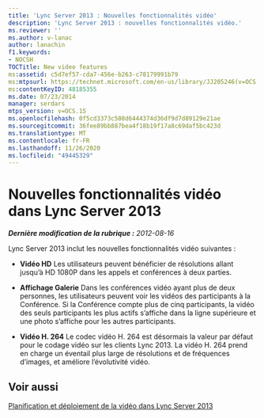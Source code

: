 ```yaml
---
title: 'Lync Server 2013 : Nouvelles fonctionnalités vidéo'
description: 'Lync Server 2013 : nouvelles fonctionnalités vidéo.'
ms.reviewer: ''
ms.author: v-lanac
author: lanachin
f1.keywords:
- NOCSH
TOCTitle: New video features
ms:assetid: c5d7ef57-cda7-456e-b263-c78179991b79
ms:mtpsurl: https://technet.microsoft.com/en-us/library/JJ205246(v=OCS.15)
ms:contentKeyID: 48185355
ms.date: 07/23/2014
manager: serdars
mtps_version: v=OCS.15
ms.openlocfilehash: 0f5cd3373c508d6444374d36df9d7d89129e21ae
ms.sourcegitcommit: 36fee89bb887bea4f18b19f17a8c69daf5bc423d
ms.translationtype: MT
ms.contentlocale: fr-FR
ms.lasthandoff: 11/26/2020
ms.locfileid: "49445329"
---
```

# <a name="new-video-features-in-lync-server-2013"></a>Nouvelles fonctionnalités vidéo dans Lync Server 2013

<div data-xmlns="http://www.w3.org/1999/xhtml">

<div class="topic" data-xmlns="http://www.w3.org/1999/xhtml" data-msxsl="urn:schemas-microsoft-com:xslt" data-cs="https://msdn.microsoft.com/">

<div data-asp="https://msdn2.microsoft.com/asp">



</div>

<div id="mainSection">

<div id="mainBody">

<span> </span>

_**Dernière modification de la rubrique :** 2012-08-16_

Lync Server 2013 inclut les nouvelles fonctionnalités vidéo suivantes :

  - **Vidéo HD**   Les utilisateurs peuvent bénéficier de résolutions allant jusqu’à HD 1080P dans les appels et conférences à deux parties.

  - **Affichage Galerie**   Dans les conférences vidéo ayant plus de deux personnes, les utilisateurs peuvent voir les vidéos des participants à la Conférence. Si la Conférence compte plus de cinq participants, la vidéo des seuls participants les plus actifs s’affiche dans la ligne supérieure et une photo s’affiche pour les autres participants.

  - **Vidéo H. 264**   Le codec vidéo H. 264 est désormais la valeur par défaut pour le codage vidéo sur les clients Lync 2013. La vidéo H. 264 prend en charge un éventail plus large de résolutions et de fréquences d’images, et améliore l’évolutivité vidéo.

<div>

## <a name="see-also"></a>Voir aussi


[Planification et déploiement de la vidéo dans Lync Server 2013](lync-server-2013-planning-and-deploying-video.md)  
  

</div>

</div>

<span> </span>

</div>

</div>

</div>

